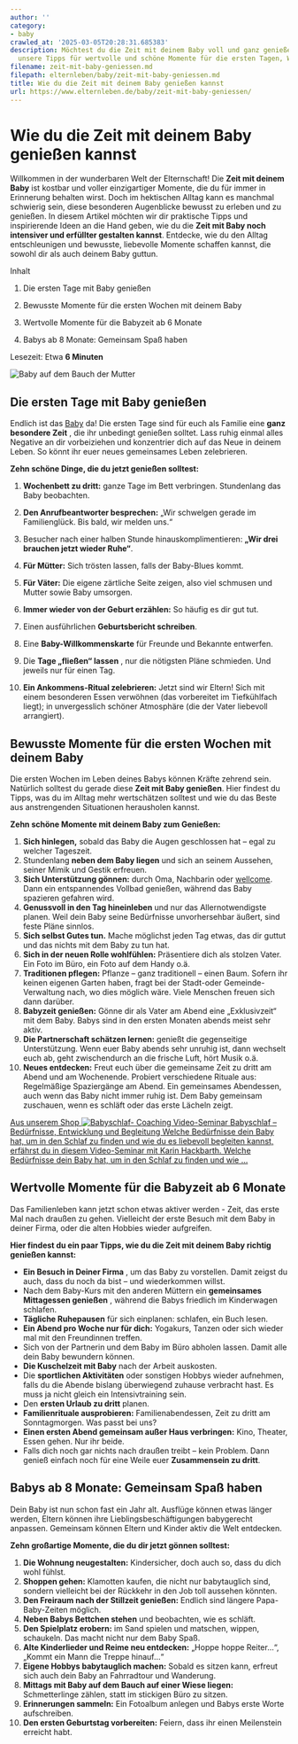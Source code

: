 ```yaml
---
author: ''
category:
- baby
crawled_at: '2025-03-05T20:28:31.685383'
description: Möchtest du die Zeit mit deinem Baby voll und ganz genießen? Entdecke
  unsere Tipps für wertvolle und schöne Momente für die ersten Tagen, Wochen und Monate.
filename: zeit-mit-baby-geniessen.md
filepath: elternleben/baby/zeit-mit-baby-geniessen.md
title: Wie du die Zeit mit deinem Baby genießen kannst
url: https://www.elternleben.de/baby/zeit-mit-baby-geniessen/
---
```


#  Wie du die Zeit mit deinem Baby genießen kannst

Willkommen in der wunderbaren Welt der Elternschaft! Die **Zeit mit deinem
Baby** ist kostbar und voller einzigartiger Momente, die du für immer in
Erinnerung behalten wirst. Doch im hektischen Alltag kann es manchmal
schwierig sein, diese besonderen Augenblicke bewusst zu erleben und zu
genießen. In diesem Artikel möchten wir dir praktische Tipps und inspirierende
Ideen an die Hand geben, wie du die **Zeit mit Baby noch intensiver und
erfüllter gestalten kannst**. Entdecke, wie du den Alltag entschleunigen und
bewusste, liebevolle Momente schaffen kannst, die sowohl dir als auch deinem
Baby guttun.

Inhalt

1. Die ersten Tage mit Baby genießen

2. Bewusste Momente für die ersten Wochen mit deinem Baby

3. Wertvolle Momente für die Babyzeit ab 6 Monate

4. Babys ab 8 Monate: Gemeinsam Spaß haben

Lesezeit: Etwa **6 Minuten**

![Baby auf dem Bauch der
Mutter](/fileadmin/_processed_/7/c/csm_10_schoene_Dinge_geniessen_Babys_erste_Tage_8b9f94979e.jpg)

##  Die ersten Tage mit Baby genießen

Endlich ist das [Baby](https://www.elternleben.de/baby/) da! Die ersten Tage
sind für euch als Familie eine **ganz besondere Zeit** , die ihr unbedingt
genießen solltet. Lass ruhig einmal alles Negative an dir vorbeiziehen und
konzentrier dich auf das Neue in deinem Leben. So könnt ihr euer neues
gemeinsames Leben zelebrieren.

**Zehn schöne Dinge, die du jetzt genießen solltest:**

  1. **Wochenbett zu dritt:** ganze Tage im Bett verbringen. Stundenlang das Baby beobachten.  

  2. **Den Anrufbeantworter besprechen:** „Wir schwelgen gerade im Familienglück. Bis bald, wir melden uns.“  

  3. Besucher nach einer halben Stunde hinauskomplimentieren: **„Wir drei brauchen jetzt wieder Ruhe“**.  

  4. **Für Mütter:** Sich trösten lassen, falls der Baby-Blues kommt.  

  5. **Für Väter:** Die eigene zärtliche Seite zeigen, also viel schmusen und Mutter sowie Baby umsorgen.  

  6. **Immer wieder von der Geburt erzählen:** So häufig es dir gut tut.  

  7. Einen ausführlichen **Geburtsbericht schreiben**.  

  8. Eine **Baby-Willkommenskarte** für Freunde und Bekannte entwerfen.  

  9. Die **Tage „fließen“ lassen** , nur die nötigsten Pläne schmieden. Und jeweils nur für einen Tag.  

  10. **Ein Ankommens-Ritual zelebrieren:** Jetzt sind wir Eltern! Sich mit einem besonderen Essen verwöhnen (das vorbereitet im Tiefkühlfach liegt); in unvergesslich schöner Atmosphäre (die der Vater liebevoll arrangiert).

##  Bewusste Momente für die ersten Wochen mit deinem Baby

Die ersten Wochen im Leben deines Babys können Kräfte zehrend sein. Natürlich
solltest du gerade diese **Zeit mit Baby genießen**. Hier findest du Tipps,
was du im Alltag mehr wertschätzen solltest und wie du das Beste aus
anstrengenden Situationen herausholen kannst.

**Zehn schöne Momente mit deinem Baby zum Genießen:**

  1. **Sich hinlegen,** sobald das Baby die Augen geschlossen hat – egal zu welcher Tageszeit.
  2. Stundenlang **neben dem Baby liegen** und sich an seinem Aussehen, seiner Mimik und Gestik erfreuen.
  3. **Sich Unterstützung gönnen:** durch Oma, Nachbarin oder [wellcome](https://www.wellcome-online.de/ "wellcome"). Dann ein entspannendes Vollbad genießen, während das Baby spazieren gefahren wird.
  4. **Genussvoll in den Tag hineinleben** und nur das Allernotwendigste planen. Weil dein Baby seine Bedürfnisse unvorhersehbar äußert, sind feste Pläne sinnlos.
  5. **Sich selbst Gutes tun.** Mache möglichst jeden Tag etwas, das dir guttut und das nichts mit dem Baby zu tun hat.
  6. **Sich in der neuen Rolle wohlfühlen:** Präsentiere dich als stolzen Vater. Ein Foto im Büro, ein Foto auf dem Handy o.ä.
  7. **Traditionen pflegen:** Pflanze – ganz traditionell – einen Baum. Sofern ihr keinen eigenen Garten haben, fragt bei der Stadt-oder Gemeinde-Verwaltung nach, wo dies möglich wäre. Viele Menschen freuen sich dann darüber.
  8. **Babyzeit genießen:** Gönne dir als Vater am Abend eine „Exklusivzeit“ mit dem Baby. Babys sind in den ersten Monaten abends meist sehr aktiv.
  9. **Die Partnerschaft schätzen lernen:** genießt die gegenseitige Unterstützung. Wenn euer Baby abends sehr unruhig ist, dann wechselt euch ab, geht zwischendurch an die frische Luft, hört Musik o.ä.
  10. **Neues entdecken:** Freut euch über die gemeinsame Zeit zu dritt am Abend und am Wochenende. Probiert verschiedene Rituale aus: Regelmäßige Spaziergänge am Abend. Ein gemeinsames Abendessen, auch wenn das Baby nicht immer ruhig ist. Dem Baby gemeinsam zuschauen, wenn es schläft oder das erste Lächeln zeigt.

[ Aus unserem Shop ![Babyschlaf-
Coaching](/fileadmin/_processed_/2/3/csm_VideoSeminar_Babsyschlaf_teaserbild_01_eb679e7722.png)
Video-Seminar Babyschlaf – Bedürfnisse, Entwicklung und Begleitung Welche
Bedürfnisse dein Baby hat, um in den Schlaf zu finden und wie du es liebevoll
begleiten kannst, erfährst du in diesem Video-Seminar mit Karin Hackbarth.
Welche Bedürfnisse dein Baby hat, um in den Schlaf zu finden und wie …
](/shop/video-seminar-babyschlaf/)

##  Wertvolle Momente für die Babyzeit ab 6 Monate

Das Familienleben kann jetzt schon etwas aktiver werden - Zeit, das erste Mal
nach draußen zu gehen. Vielleicht der erste Besuch mit dem Baby in deiner
Firma, oder die alten Hobbies wieder aufgreifen.

**Hier findest du ein paar Tipps, wie du die Zeit mit deinem Baby richtig
genießen kannst:**

  * **Ein Besuch in Deiner Firma** , um das Baby zu vorstellen. Damit zeigst du auch, dass du noch da bist – und wiederkommen willst.
  * Nach dem Baby-Kurs mit den anderen Müttern ein **gemeinsames Mittagessen genießen** , während die Babys friedlich im Kinderwagen schlafen.
  * **Tägliche Ruhepausen** für sich einplanen: schlafen, ein Buch lesen.
  * **Ein Abend pro Woche nur für dich:** Yogakurs, Tanzen oder sich wieder mal mit den Freundinnen treffen.
  * Sich von der Partnerin und dem Baby im Büro abholen lassen. Damit alle dein Baby bewundern können.
  * **Die Kuschelzeit mit Baby** nach der Arbeit auskosten.
  * Die **sportlichen Aktivitäten** oder sonstigen Hobbys wieder aufnehmen, falls du die Abende bislang überwiegend zuhause verbracht hast. Es muss ja nicht gleich ein Intensivtraining sein.
  * Den **ersten Urlaub zu dritt** planen.
  * **Familienrituale ausprobieren:** Familienabendessen, Zeit zu dritt am Sonntagmorgen. Was passt bei uns?
  * **Einen ersten Abend gemeinsam außer Haus verbringen:** Kino, Theater, Essen gehen. Nur ihr beide.
  * Falls dich noch gar nichts nach draußen treibt – kein Problem. Dann genieß einfach noch für eine Weile euer **Zusammensein zu dritt**.

##  Babys ab 8 Monate: Gemeinsam Spaß haben

Dein Baby ist nun schon fast ein Jahr alt. Ausflüge können etwas länger
werden, Eltern können ihre Lieblingsbeschäftigungen babygerecht anpassen.
Gemeinsam können Eltern und Kinder aktiv die Welt entdecken.

**Zehn großartige Momente, die du dir jetzt gönnen solltest:**

  1. **Die Wohnung neugestalten:** Kindersicher, doch auch so, dass du dich wohl fühlst.
  2. **Shoppen gehen:** Klamotten kaufen, die nicht nur babytauglich sind, sondern vielleicht bei der Rückkehr in den Job toll aussehen könnten.
  3. **Den Freiraum nach der Stillzeit genießen:** Endlich sind längere Papa-Baby-Zeiten möglich.
  4. **Neben Babys Bettchen stehen** und beobachten, wie es schläft.
  5. **Den Spielplatz erobern:** im Sand spielen und matschen, wippen, schaukeln. Das macht nicht nur dem Baby Spaß.
  6. **Alte Kinderlieder und Reime neu entdecken:** „Hoppe hoppe Reiter...“, „Kommt ein Mann die Treppe hinauf…“
  7. **Eigene Hobbys babytauglich machen:** Sobald es sitzen kann, erfreut sich auch dein Baby an Fahrradtour und Wanderung.
  8. **Mittags mit Baby auf dem Bauch auf einer Wiese liegen:** Schmetterlinge zählen, statt im stickigen Büro zu sitzen.
  9. **Erinnerungen sammeln:** Ein Fotoalbum anlegen und Babys erste Worte aufschreiben.
  10. **Den ersten Geburtstag vorbereiten:** Feiern, dass ihr einen Meilenstein erreicht habt.

